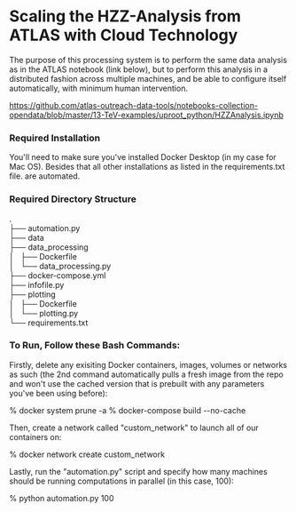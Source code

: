 # Scaling the HZZ-Analysis from ATLAS with Cloud Technology

The purpose of this processing system is to perform the same data analysis as in the ATLAS notebook (link below), but to 
perform this analysis in a distributed fashion across multiple machines, and be able to configure itself 
automatically, with minimum human intervention. 

https://github.com/atlas-outreach-data-tools/notebooks-collection-opendata/blob/master/13-TeV-examples/uproot_python/HZZAnalysis.ipynb

### Required Installation

You'll need to make sure you've installed Docker Desktop (in my case for Mac OS). 
Besides that all other installations as listed in the requirements.txt file. are automated.

### Required Directory Structure
. <br>
├── automation.py <br>
├── data <br>
├── data_processing <br>
│   ├── Dockerfile <br>
│   └── data_processing.py <br>
├── docker-compose.yml <br>
├── infofile.py <br>
├── plotting <br>
│   ├── Dockerfile <br>
│   └── plotting.py <br>
└── requirements.txt <br>

### To Run, Follow these Bash Commands:

Firstly, delete any exisiting Docker containers, images, volumes or networks as such (the 2nd command automatically pulls a fresh image from the repo and won't use the cached version that is prebuilt with any parameters you've been using before):

% docker system prune -a
% docker-compose build --no-cache

Then, create a network called "custom_network" to launch all of our containers on:

% docker network create custom_network

Lastly, run the "automation.py" script and specify how many machines should be running computations in parallel (in this case, 100):

% python automation.py 100

